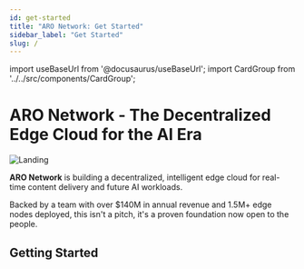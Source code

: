 ```yaml
---
id: get-started
title: "ARO Network: Get Started"
sidebar_label: "Get Started"
slug: /
---
```

import useBaseUrl from '@docusaurus/useBaseUrl';
import CardGroup from '../../src/components/CardGroup';

# ARO Network - The Decentralized Edge Cloud for the AI Era

![Landing](/img/introduction/docs-landing)

**ARO Network** is building a decentralized, intelligent edge cloud for real-time content delivery and future AI workloads.

Backed by a team with over $140M in annual revenue and 1.5M+ edge nodes deployed, this isn't a pitch, it's a proven foundation now open to the people.

## Getting Started

<CardGroup />